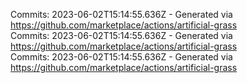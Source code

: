Commits: 2023-06-02T15:14:55.636Z - Generated via https://github.com/marketplace/actions/artificial-grass
<br>
Commits: 2023-06-02T15:14:55.636Z - Generated via https://github.com/marketplace/actions/artificial-grass
<br>
Commits: 2023-06-02T15:14:55.636Z - Generated via https://github.com/marketplace/actions/artificial-grass
<br>
